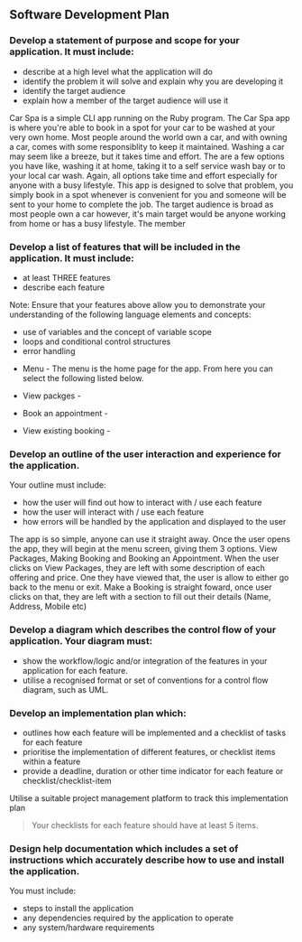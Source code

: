## Software Development Plan

### Develop a statement of purpose and scope for your application. It must include:
- describe at a high level what the application will do
- identify the problem it will solve and explain why you are developing it
- identify the target audience
- explain how a member of the target audience will use it

Car Spa is a simple CLI app running on the Ruby program. The Car Spa app is where you're able to book in a spot for your car to be washed at your very own home. Most people around the world own a car, and with owning a car, comes with some responsiblity to keep it maintained. Washing a car may seem like a breeze, but it takes time and effort. The are a few options you have like, washing it at home, taking it to a self service wash bay or to your local car wash. Again, all options take time and effort especially for anyone with a busy lifestyle. This app is designed to solve that problem, you simply book in a spot whenever is convenient for you and someone will be sent to your home to complete the job. The target audience is broad as most people own a car however, it's main target would be anyone working from home or has a busy lifestyle. The member

### Develop a list of features that will be included in the application. It must include:
- at least THREE features
- describe each feature

Note: Ensure that your features above allow you to demonstrate your understanding of the following language elements and concepts:
- use of variables and the concept of variable scope
- loops and conditional control structures
- error handling
  
* Menu - The menu is the home page for the app. From here you can select the following listed below.

* View packges - 
  
* Book an appointment -
  
* View existing booking - 

### Develop an outline of the user interaction and experience for the application.
Your outline must include:
- how the user will find out how to interact with / use each feature
- how the user will interact with / use each feature
- how errors will be handled by the application and displayed to the user

The app is so simple, anyone can use it straight away. Once the user opens the app, they will begin at the menu screen, giving them 3 options. View Packages, Making Booking and Booking an Appointment. When the user clicks on View Packages, they are left with some description of each offering and price. One they have viewed that, the user is allow to either go back to the menu or exit. Make a Booking is straight foward, once user clicks on that, they are left with a section to fill out their details (Name, Address, Mobile etc)


### Develop a diagram which describes the control flow of your application. Your diagram must:
- show the workflow/logic and/or integration of the features in your application for each feature.
- utilise a recognised format or set of conventions for a control flow diagram, such as UML.	
 
### Develop an implementation plan which:
- outlines how each feature will be implemented and a checklist of tasks for each feature
- prioritise the implementation of different features, or checklist items within a feature
- provide a deadline, duration or other time indicator for each feature or checklist/checklist-item

Utilise a suitable project management platform to track this implementation plan

> Your checklists for each feature should have at least 5 items.

### Design help documentation which includes a set of instructions which accurately describe how to use and install the application.

You must include:
- steps to install the application
- any dependencies required by the application to operate
- any system/hardware requirements